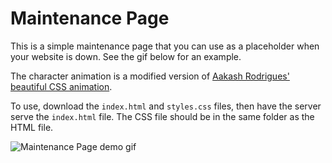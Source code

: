 # Maintenance Page

This is a simple maintenance page that you can use as a placeholder when your website is down. See the gif below for an example.

The character animation is a modified version of [Aakash Rodrigues' beautiful CSS animation](https://codepen.io/aakashrodrigues/pen/MWpRwz).

To use, download the `index.html` and `styles.css` files, then have the server serve the `index.html` file. The CSS file should be in the same folder as the HTML file.

![Maintenance Page demo gif](./page-under-maintenance.gif)